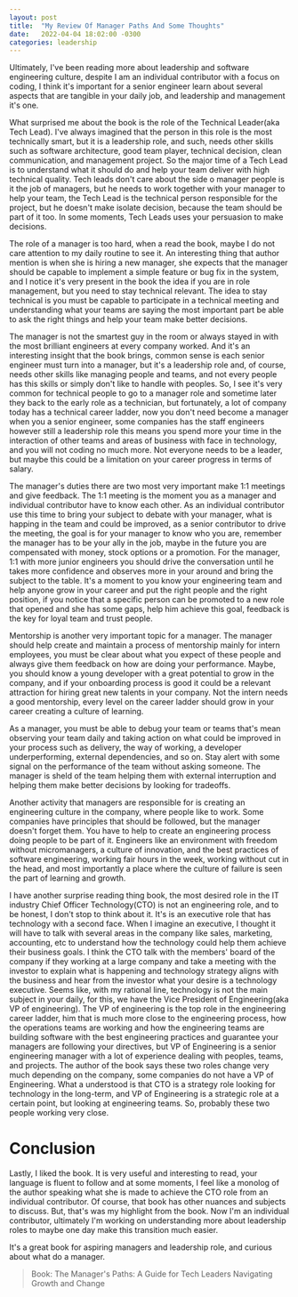 ```yaml
---
layout: post
title:  "My Review Of Manager Paths And Some Thoughts"
date:   2022-04-04 18:02:00 -0300
categories: leadership
---
```


  <p>Ultimately, I've been reading more about leadership and software engineering culture, despite
I am an individual contributor with a focus on coding, I think it's important for a senior engineer
learn about several aspects that are tangible in your daily job, and leadership and management it's one.</p>
  <p>What surprised me about the book is the role of the Technical Leader(aka Tech Lead). I've always
imagined that the person in this role is the most technically smart, but it is a leadership role,
and such, needs other skills such as software architecture, good team player, technical decision, clean
communication, and management project. So the major time of a Tech Lead is to understand what it should do and
help your team deliver with high technical quality. Tech leads don't care about the side o manager people
is it the job of managers, but he needs to work together with your manager to help your team, the Tech Lead is the
technical person responsible for the project, but he doesn't make isolate decision, because the team
should be part of it too. In some moments, Tech Leads uses your persuasion to make decisions.</p>
  <p>The role of a manager is too hard, when a read the book, maybe I do not care attention to my daily routine to see it.
An interesting thing that author mention is when she is hiring a new manager, she expects that the manager should be capable
to implement a simple feature or bug fix in the system, and I notice it's very present in the book the idea if you are
in role management, but you need to stay technical relevant. The idea to stay technical is you must be capable to participate in a technical meeting
and understanding what your teams are saying the most important part be able to ask the right things and help your team make better decisions.</p>
  <p>The manager is not the smartest guy in the room or always stayed in with the most brilliant engineers at every company worked. And it's an
interesting insight that the book brings, common sense is each senior engineer must turn into a manager, but it's a leadership role and, of course,
needs other skills like managing people and teams, and not every people has this skills or simply don't like to handle with peoples. So, I see it's
very common for technical people to go to a manager role and sometime later they back to the early role as a technician, but fortunately, a lot of company today
has a technical career ladder, now you don't need become a manager when you a senior engineer, some companies has the staff engineers however still a leadership role
this means you spend more your time in the interaction of other teams and areas of business with face in technology, and you will not coding no much more.
Not everyone needs to be a leader, but maybe this could be a limitation on your career progress in terms of salary.</p>
  <p>The manager's duties there are two most very important make 1:1 meetings and give feedback. The 1:1 meeting is the moment you as a manager and individual contributor
have to know each other. As an individual contributor use this time to bring your subject to debate with your manager, what is happing in the team and could be improved, as a senior
contributor to drive the meeting, the goal is for your manager to know who you are, remember the manager has to be your ally in the job, maybe in the future you are compensated with money, stock options
or a promotion. For the manager, 1:1 with more junior engineers you should drive the conversation until he takes more confidence and observes more in your around and bring the subject to the table. It's a moment to you
know your engineering team and help anyone grow in your career and put the right people and the right position, if you notice that a specific person can be promoted to a new role that opened and she has
some gaps, help him achieve this goal, feedback is the key for loyal team and trust people.</p>
  <p>Mentorship is another very important topic for a manager. The manager should help create and maintain a process of mentorship mainly for intern employees, you must be clear about what you expect of these people and
always give them feedback on how are doing your performance. Maybe, you should know a young developer with a great potential to grow in the company, and if your onboarding process is good it could be a relevant attraction for
hiring great new talents in your company. Not the intern needs a good mentorship, every level on the career ladder should grow in your career creating a culture of learning.</p>
  <p>As a manager, you must be able to debug your team or teams that's mean observing your team daily and taking action on what could be improved in your process such as delivery, the way of working, a developer underperforming, external dependencies, and so on.
Stay alert with some signal on the performance of the team without asking someone. The manager is sheld of the team helping them with external interruption and helping them make better decisions by looking for tradeoffs.</p>
  <p>Another activity that managers are responsible for is creating an engineering culture in the company, where people like to work. Some companies have principles that should be followed, but the manager doesn't forget them.
You have to help to create an engineering process doing people to be part of it. Engineers like an environment with freedom without micromanagers, a culture of innovation, and the best
practices of software engineering, working fair hours in the week, working without cut in the head, and most importantly a place where the culture of failure is seen the part of learning and growth.</p>
  <p>I have another surprise reading thing book, the most desired role in the IT industry Chief Officer Technology(CTO) is not an engineering role, and to be honest, I don't stop to think about it. It's is an executive role
that has technology with a second face. When I imagine an executive, I thought it will have to talk with several areas in the company like sales, marketing, accounting, etc to understand how the technology could help them
achieve their business goals. I think the CTO talk with the members' board of the company if they working at a large company and take a meeting with the investor to explain what is happening and technology strategy aligns with the business and hear
from the investor what your desire is a technology executive. Seems like, with my rational line, technology is not the main subject in your daily, for this, we have the Vice President of Engineering(aka VP of engineering). The
VP of engineering is the top role in the engineering career ladder, him that is much more close to the engineering process, how the operations teams are working and how the engineering teams
are building software with the best engineering practices and guarantee your managers are following your directives, but VP of Engineering is a senior engineering manager with a lot of experience dealing with peoples, teams, and projects.
The author of the book says these two roles change very much depending on the company, some companies do not have a VP of Engineering. What a understood is that CTO is a strategy role looking for technology in the long-term, and VP of Engineering
is a strategic role at a certain point, but looking at engineering teams. So, probably these two people working very close.</p>

<h1>Conclusion</h1>
<p>Lastly, I liked the book. It is very useful and interesting to read, your language is fluent to follow and at some moments, I feel like a monolog of the author speaking what she is made to achieve the CTO role from an individual contributor.
Of course, that book has other nuances and subjects to discuss. But, that's was my highlight from the book. Now I'm an individual contributor, ultimately I'm working on understanding more about leadership roles to maybe one day make this transition much easier.</p>
<p>It's a great book for aspiring managers and leadership role, and curious about what do a manager.</p>


>Book: The Manager's Paths: A Guide for Tech Leaders Navigating Growth and Change 













